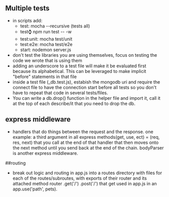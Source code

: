 ## Multiple tests
- in scripts add:
    - test: mocha --recursive (tests all)
    - test:watch: npm run test -- -w
    - test:unit: mocha test/unit
    - test:e2e: mocha test/e2e
    - start: nodemon server.js
- don't test the libraries you are using themselves, focus on testing the code we wrote that is using them
- adding an underscore to a test file will make it be evaluated first because its alphabetical. This can be leveraged to make implicit "before" statements in that file
- inside a test file (_db.test.js), estabish the mongodb uri and require the connect file to have the connection start before all tests so you don't have to repeat that code in several tests/files.
- You can write a db.drop() function in the helper file and import it, call it at the top of each describe/it that you need to drop the db.

## express middleware
- handlers that do things between the request and the response. one example: a third argument in all express methods(get, use, ect) = (req, res, next) that you call at the end of that handler that then moves onto the next method until you send back at the end of the chain. bodyParser is another express middleware.

##routing
- break out logic and routing in app.js into a routes directory with files for each of the routes/subroutes, with exports of their router and its attached method
    router
        .get('/')
        .post('/')
that get used in app.js in an app.use('path', pets).

